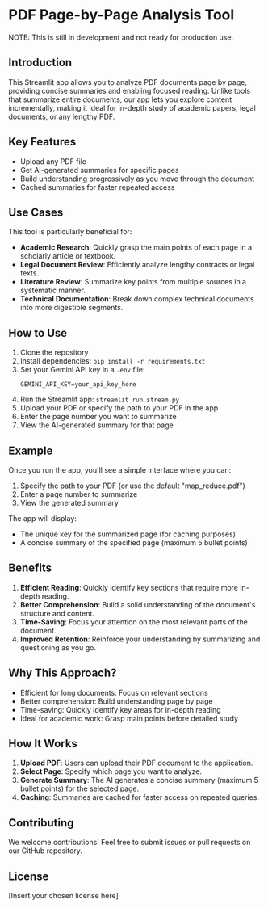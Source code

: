 # PDF Page-by-Page Analysis Tool

NOTE: This is still in development and not ready for production use.

## Introduction

This Streamlit app allows you to analyze PDF documents page by page, providing concise summaries and enabling focused reading. Unlike tools that summarize entire documents, our app lets you explore content incrementally, making it ideal for in-depth study of academic papers, legal documents, or any lengthy PDF.

## Key Features

- Upload any PDF file
- Get AI-generated summaries for specific pages
- Build understanding progressively as you move through the document
- Cached summaries for faster repeated access

## Use Cases

This tool is particularly beneficial for:

- **Academic Research**: Quickly grasp the main points of each page in a scholarly article or textbook.
- **Legal Document Review**: Efficiently analyze lengthy contracts or legal texts.
- **Literature Review**: Summarize key points from multiple sources in a systematic manner.
- **Technical Documentation**: Break down complex technical documents into more digestible segments.

## How to Use

1. Clone the repository
2. Install dependencies: `pip install -r requirements.txt`
3. Set your Gemini API key in a `.env` file:
   ```
   GEMINI_API_KEY=your_api_key_here
   ```
4. Run the Streamlit app: `streamlit run stream.py`
5. Upload your PDF or specify the path to your PDF in the app
6. Enter the page number you want to summarize
7. View the AI-generated summary for that page

## Example

Once you run the app, you'll see a simple interface where you can:

1. Specify the path to your PDF (or use the default "map_reduce.pdf")
2. Enter a page number to summarize
3. View the generated summary

The app will display:
- The unique key for the summarized page (for caching purposes)
- A concise summary of the specified page (maximum 5 bullet points)

## Benefits

1. **Efficient Reading**: Quickly identify key sections that require more in-depth reading.
2. **Better Comprehension**: Build a solid understanding of the document's structure and content.
3. **Time-Saving**: Focus your attention on the most relevant parts of the document.
4. **Improved Retention**: Reinforce your understanding by summarizing and questioning as you go.

## Why This Approach?

- Efficient for long documents: Focus on relevant sections
- Better comprehension: Build understanding page by page
- Time-saving: Quickly identify key areas for in-depth reading
- Ideal for academic work: Grasp main points before detailed study

## How It Works

1. **Upload PDF**: Users can upload their PDF document to the application.
2. **Select Page**: Specify which page you want to analyze.
3. **Generate Summary**: The AI generates a concise summary (maximum 5 bullet points) for the selected page.
4. **Caching**: Summaries are cached for faster access on repeated queries.

## Contributing

We welcome contributions! Feel free to submit issues or pull requests on our GitHub repository.

## License

[Insert your chosen license here]